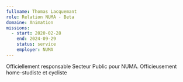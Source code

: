 ```yaml
---
fullname: Thomas Lacquemant
role: Relation NUMA - Beta
domaine: Animation
missions:
  - start: 2020-02-28
    end: 2024-09-29
    status: service
    employer: NUMA
---
```


Officiellement responsable Secteur Public pour NUMA.
Officieusement home-studiste et cycliste 
